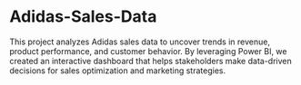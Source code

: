 # Adidas-Sales-Data
This project analyzes Adidas sales data to uncover trends in revenue, product performance, and customer behavior. By leveraging Power BI, we created an interactive dashboard that helps stakeholders make data-driven decisions for sales optimization and marketing strategies.
